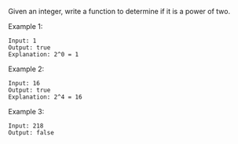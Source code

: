 Given an integer, write a function to determine if it is a power of two.

Example 1:

```
Input: 1
Output: true 
Explanation: 2^0 = 1
```

Example 2:

```
Input: 16
Output: true
Explanation: 2^4 = 16
```

Example 3:

```
Input: 218
Output: false
```
